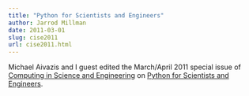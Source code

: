```yaml
---
title: "Python for Scientists and Engineers"
author: Jarrod Millman
date: 2011-03-01
slug: cise2011
url: cise2011.html
---
```


Michael Aivazis and I guest edited the March/April 2011 special issue of
[Computing in Science and
Engineering](http://www.computer.org/portal/web/cise/home) on [Python for
Scientists and Engineers](http://dx.doi.org/10.1109/MCSE.2011.36).

